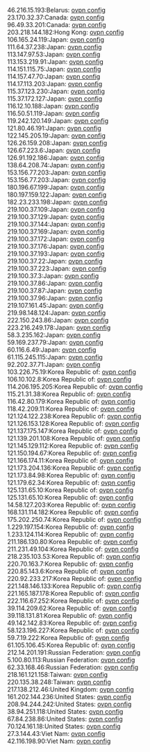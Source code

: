 46.216.15.193:Belarus: [ovpn config](vpn/46_216_15_193.ovpn)  
23.170.32.37:Canada: [ovpn config](vpn/23_170_32_37.ovpn)  
96.49.33.201:Canada: [ovpn config](vpn/96_49_33_201.ovpn)  
203.218.144.182:Hong Kong: [ovpn config](vpn/203_218_144_182.ovpn)  
106.165.24.119:Japan: [ovpn config](vpn/106_165_24_119.ovpn)  
111.64.37.238:Japan: [ovpn config](vpn/111_64_37_238.ovpn)  
113.147.97.53:Japan: [ovpn config](vpn/113_147_97_53.ovpn)  
113.153.219.91:Japan: [ovpn config](vpn/113_153_219_91.ovpn)  
114.151.115.75:Japan: [ovpn config](vpn/114_151_115_75.ovpn)  
114.157.47.70:Japan: [ovpn config](vpn/114_157_47_70.ovpn)  
114.17.113.203:Japan: [ovpn config](vpn/114_17_113_203.ovpn)  
115.37.123.230:Japan: [ovpn config](vpn/115_37_123_230.ovpn)  
115.37.172.127:Japan: [ovpn config](vpn/115_37_172_127.ovpn)  
116.12.10.188:Japan: [ovpn config](vpn/116_12_10_188.ovpn)  
116.50.51.119:Japan: [ovpn config](vpn/116_50_51_119.ovpn)  
119.242.120.149:Japan: [ovpn config](vpn/119_242_120_149.ovpn)  
121.80.46.191:Japan: [ovpn config](vpn/121_80_46_191.ovpn)  
122.145.205.19:Japan: [ovpn config](vpn/122_145_205_19.ovpn)  
126.26.159.208:Japan: [ovpn config](vpn/126_26_159_208.ovpn)  
126.67.223.6:Japan: [ovpn config](vpn/126_67_223_6.ovpn)  
126.91.192.186:Japan: [ovpn config](vpn/126_91_192_186.ovpn)  
138.64.208.74:Japan: [ovpn config](vpn/138_64_208_74.ovpn)  
153.156.77.203:Japan: [ovpn config](vpn/153_156_77_203.ovpn)  
153.156.77.203:Japan: [ovpn config](vpn/153_156_77_203.ovpn)  
180.196.67.199:Japan: [ovpn config](vpn/180_196_67_199.ovpn)  
180.197.159.122:Japan: [ovpn config](vpn/180_197_159_122.ovpn)  
182.23.233.198:Japan: [ovpn config](vpn/182_23_233_198.ovpn)  
219.100.37.109:Japan: [ovpn config](vpn/219_100_37_109.ovpn)  
219.100.37.129:Japan: [ovpn config](vpn/219_100_37_129.ovpn)  
219.100.37.144:Japan: [ovpn config](vpn/219_100_37_144.ovpn)  
219.100.37.169:Japan: [ovpn config](vpn/219_100_37_169.ovpn)  
219.100.37.172:Japan: [ovpn config](vpn/219_100_37_172.ovpn)  
219.100.37.176:Japan: [ovpn config](vpn/219_100_37_176.ovpn)  
219.100.37.193:Japan: [ovpn config](vpn/219_100_37_193.ovpn)  
219.100.37.22:Japan: [ovpn config](vpn/219_100_37_22.ovpn)  
219.100.37.223:Japan: [ovpn config](vpn/219_100_37_223.ovpn)  
219.100.37.3:Japan: [ovpn config](vpn/219_100_37_3.ovpn)  
219.100.37.86:Japan: [ovpn config](vpn/219_100_37_86.ovpn)  
219.100.37.87:Japan: [ovpn config](vpn/219_100_37_87.ovpn)  
219.100.37.96:Japan: [ovpn config](vpn/219_100_37_96.ovpn)  
219.107.161.45:Japan: [ovpn config](vpn/219_107_161_45.ovpn)  
219.98.148.124:Japan: [ovpn config](vpn/219_98_148_124.ovpn)  
222.150.243.86:Japan: [ovpn config](vpn/222_150_243_86.ovpn)  
223.216.249.178:Japan: [ovpn config](vpn/223_216_249_178.ovpn)  
58.3.235.162:Japan: [ovpn config](vpn/58_3_235_162.ovpn)  
59.169.237.79:Japan: [ovpn config](vpn/59_169_237_79.ovpn)  
60.116.6.49:Japan: [ovpn config](vpn/60_116_6_49.ovpn)  
61.115.245.115:Japan: [ovpn config](vpn/61_115_245_115.ovpn)  
92.202.37.71:Japan: [ovpn config](vpn/92_202_37_71.ovpn)  
103.226.75.19:Korea Republic of: [ovpn config](vpn/103_226_75_19.ovpn)  
106.10.102.8:Korea Republic of: [ovpn config](vpn/106_10_102_8.ovpn)  
114.206.195.205:Korea Republic of: [ovpn config](vpn/114_206_195_205.ovpn)  
115.21.31.38:Korea Republic of: [ovpn config](vpn/115_21_31_38.ovpn)  
116.42.80.179:Korea Republic of: [ovpn config](vpn/116_42_80_179.ovpn)  
118.42.209.11:Korea Republic of: [ovpn config](vpn/118_42_209_11.ovpn)  
121.124.122.238:Korea Republic of: [ovpn config](vpn/121_124_122_238.ovpn)  
121.126.153.128:Korea Republic of: [ovpn config](vpn/121_126_153_128.ovpn)  
121.137.175.147:Korea Republic of: [ovpn config](vpn/121_137_175_147.ovpn)  
121.139.201.108:Korea Republic of: [ovpn config](vpn/121_139_201_108.ovpn)  
121.145.129.112:Korea Republic of: [ovpn config](vpn/121_145_129_112.ovpn)  
121.150.194.67:Korea Republic of: [ovpn config](vpn/121_150_194_67.ovpn)  
121.166.174.11:Korea Republic of: [ovpn config](vpn/121_166_174_11.ovpn)  
121.173.204.136:Korea Republic of: [ovpn config](vpn/121_173_204_136.ovpn)  
121.173.84.98:Korea Republic of: [ovpn config](vpn/121_173_84_98.ovpn)  
121.179.62.34:Korea Republic of: [ovpn config](vpn/121_179_62_34.ovpn)  
125.131.65.10:Korea Republic of: [ovpn config](vpn/125_131_65_10.ovpn)  
125.131.65.10:Korea Republic of: [ovpn config](vpn/125_131_65_10.ovpn)  
14.58.127.203:Korea Republic of: [ovpn config](vpn/14_58_127_203.ovpn)  
168.131.114.182:Korea Republic of: [ovpn config](vpn/168_131_114_182.ovpn)  
175.202.250.74:Korea Republic of: [ovpn config](vpn/175_202_250_74.ovpn)  
1.229.197.154:Korea Republic of: [ovpn config](vpn/1_229_197_154.ovpn)  
1.233.124.114:Korea Republic of: [ovpn config](vpn/1_233_124_114.ovpn)  
211.186.130.80:Korea Republic of: [ovpn config](vpn/211_186_130_80.ovpn)  
211.231.49.104:Korea Republic of: [ovpn config](vpn/211_231_49_104.ovpn)  
218.235.103.53:Korea Republic of: [ovpn config](vpn/218_235_103_53.ovpn)  
220.70.163.7:Korea Republic of: [ovpn config](vpn/220_70_163_7.ovpn)  
220.85.143.6:Korea Republic of: [ovpn config](vpn/220_85_143_6.ovpn)  
220.92.233.217:Korea Republic of: [ovpn config](vpn/220_92_233_217.ovpn)  
221.148.146.133:Korea Republic of: [ovpn config](vpn/221_148_146_133.ovpn)  
221.165.187.178:Korea Republic of: [ovpn config](vpn/221_165_187_178.ovpn)  
222.116.67.252:Korea Republic of: [ovpn config](vpn/222_116_67_252.ovpn)  
39.114.209.62:Korea Republic of: [ovpn config](vpn/39_114_209_62.ovpn)  
39.118.131.81:Korea Republic of: [ovpn config](vpn/39_118_131_81.ovpn)  
49.142.142.83:Korea Republic of: [ovpn config](vpn/49_142_142_83.ovpn)  
58.123.196.227:Korea Republic of: [ovpn config](vpn/58_123_196_227.ovpn)  
59.7.19.222:Korea Republic of: [ovpn config](vpn/59_7_19_222.ovpn)  
61.105.106.45:Korea Republic of: [ovpn config](vpn/61_105_106_45.ovpn)  
212.14.201.191:Russian Federation: [ovpn config](vpn/212_14_201_191.ovpn)  
5.100.80.113:Russian Federation: [ovpn config](vpn/5_100_80_113.ovpn)  
62.33.168.46:Russian Federation: [ovpn config](vpn/62_33_168_46.ovpn)  
218.161.121.158:Taiwan: [ovpn config](vpn/218_161_121_158.ovpn)  
220.135.38.248:Taiwan: [ovpn config](vpn/220_135_38_248.ovpn)  
217.138.212.46:United Kingdom: [ovpn config](vpn/217_138_212_46.ovpn)  
161.202.144.236:United States: [ovpn config](vpn/161_202_144_236.ovpn)  
208.94.244.242:United States: [ovpn config](vpn/208_94_244_242.ovpn)  
38.94.251.118:United States: [ovpn config](vpn/38_94_251_118.ovpn)  
67.84.238.86:United States: [ovpn config](vpn/67_84_238_86.ovpn)  
70.124.161.18:United States: [ovpn config](vpn/70_124_161_18.ovpn)  
27.3.144.43:Viet Nam: [ovpn config](vpn/27_3_144_43.ovpn)  
42.116.198.90:Viet Nam: [ovpn config](vpn/42_116_198_90.ovpn)  
